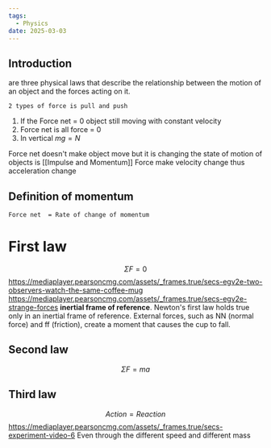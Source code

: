 ```yaml
---
tags:
  - Physics
date: 2025-03-03
---
```

## Introduction 
are three physical laws that describe the relationship between the motion of an object and the forces acting on it. 

```
2 types of force is pull and push
```
1. If the Force net = 0 object still moving with constant velocity
2. Force net is all force = 0 
3. In vertical $mg = N$

Force net doesn't make object move but it is changing the state of motion of objects is [[Impulse and Momentum]]
Force make velocity change thus acceleration change
## Definition of momentum
```
Force net  = Rate of change of momentum
```
# First law
$$\Sigma F = 0$$
https://mediaplayer.pearsoncmg.com/assets/_frames.true/secs-egv2e-two-observers-watch-the-same-coffee-mug
https://mediaplayer.pearsoncmg.com/assets/_frames.true/secs-egv2e-strange-forces
**inertial frame of reference**.
Newton's first law holds true only in an inertial frame of reference. External forces, such as NN (normal force) and ff (friction), create a moment that causes the cup to fall.
## Second law
$$\Sigma F = ma$$
## Third law
$$Action = Reaction$$
https://mediaplayer.pearsoncmg.com/assets/_frames.true/secs-experiment-video-6
Even through the different speed and different mass